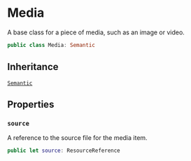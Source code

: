 # Media

A base class for a piece of media, such as an image or video.

``` swift
public class Media: Semantic 
```

## Inheritance

[`Semantic`](/Semantic)

## Properties

### `source`

A reference to the source file for the media item.

``` swift
public let source: ResourceReference
```
